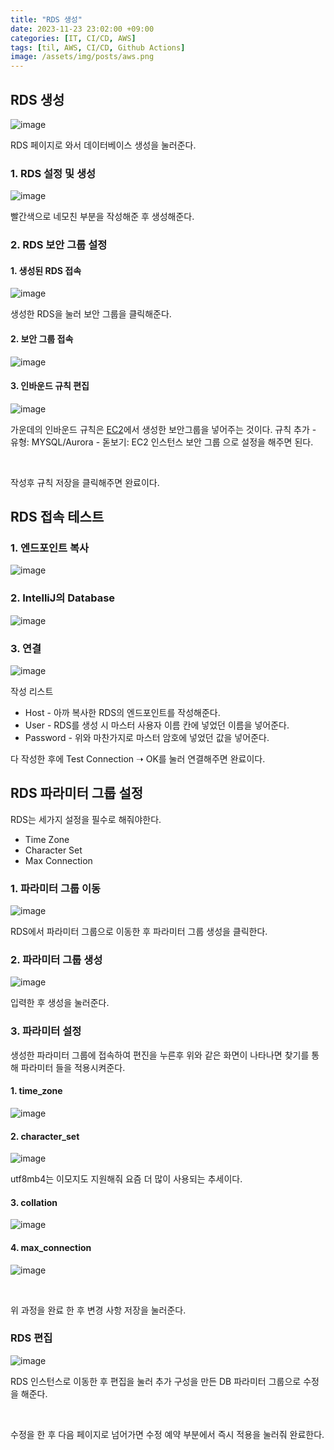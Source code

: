 ```yaml
---
title: "RDS 생성"
date: 2023-11-23 23:02:00 +09:00
categories: [IT, CI/CD, AWS]
tags: [til, AWS, CI/CD, Github Actions]
image: /assets/img/posts/aws.png
---
```


## RDS 생성


![image](https://github.com/honge7694/honge7694.github.io/assets/76715487/e46bec0f-a967-4a64-b1b3-0c8ace96ecb0)

RDS 페이지로 와서 데이터베이스 생성을 눌러준다.


### 1. RDS 설정 및 생성

![image](https://github.com/honge7694/honge7694.github.io/assets/76715487/c2e2a6ca-6106-4f7f-830d-8fa9195e565b)

빨간색으로 네모친 부분을 작성해준 후 생성해준다.


### 2. RDS 보안 그룹 설정

#### 1. 생성된 RDS 접속
![image](https://github.com/honge7694/honge7694.github.io/assets/76715487/978b2ed8-f833-4eee-96f4-071acfc435d5) 

생성한 RDS을 눌러 보안 그룹을 클릭해준다.

#### 2. 보안 그룹 접속

![image](https://github.com/honge7694/honge7694.github.io/assets/76715487/9504417f-3d93-454e-bbda-b9a696d590e2)


#### 3. 인바운드 규칙 편집

![image](https://github.com/honge7694/honge7694.github.io/assets/76715487/bf5d2835-dc3c-413b-833d-52b99e651823)

가운데의 인바운드 규칙은 [EC2](https://honge7694.github.io/posts/aws-ec2-start/)에서 생성한 보안그룹을 넣어주는 것이다. 규칙 추가 - 유형: MYSQL/Aurora - 돋보기: EC2 인스턴스 보안 그룹 으로 설정을 해주면 된다.

<br/>

작성후 규칙 저장을 클릭해주면 완료이다.

## RDS 접속 테스트

### 1. 엔드포인트 복사
![image](https://github.com/honge7694/honge7694.github.io/assets/76715487/3018fe68-abbc-4dd2-8f89-603ec5e5e797)

### 2. IntelliJ의 Database

![image](https://github.com/honge7694/honge7694.github.io/assets/76715487/152c4edb-a455-45fc-a2bb-587158a6247d)

### 3. 연결

![image](https://github.com/honge7694/honge7694.github.io/assets/76715487/379fc1c8-ad15-4e1e-9af7-785f1dda8f6a)

작성 리스트
+ Host - 아까 복사한 RDS의 엔드포인트를 작성해준다.
+ User - RDS를 생성 시 마스터 사용자 이름 칸에 넣었던 이름을 넣어준다.
+ Password - 위와 마찬가지로 마스터 암호에 넣었던 값을 넣어준다.

다 작성한 후에 Test Connection  ➝ OK를 눌러 연결해주면 완료이다.

## RDS 파라미터 그룹 설정

RDS는 세가지 설정을 필수로 해줘야한다.
+ Time Zone
+ Character Set
+ Max Connection

### 1. 파라미터 그룹 이동

![image](https://github.com/honge7694/honge7694.github.io/assets/76715487/5aae8a17-6faf-448a-a09e-07efd33efb24)

RDS에서 파라미터 그룹으로 이동한 후 파라미터 그룹 생성을 클릭한다.

### 2. 파라미터 그룹 생성

![image](https://github.com/honge7694/honge7694.github.io/assets/76715487/b8f54f9c-0e79-41bb-8221-bcf9db0eee7f)

입력한 후 생성을 눌러준다.

### 3. 파라미터 설정
생성한 파라미터 그룹에 접속하여 편진을 누른후 위와 같은 화면이 나타나면 찾기를 통해 파라미터 들을 적용시켜준다.

#### 1. time_zone

![image](https://github.com/honge7694/honge7694.github.io/assets/76715487/81a677ba-c7fa-4280-9b10-f6e22ed03da8)



#### 2. character_set

![image](https://github.com/honge7694/honge7694.github.io/assets/76715487/5f3928ed-f02e-4c2f-be6f-1b26cdfaed46)

utf8mb4는 이모지도 지원해줘 요즘 더 많이 사용되는 추세이다.

#### 3. collation

![image](https://github.com/honge7694/honge7694.github.io/assets/76715487/8a8943e3-d74c-4d6b-93d4-0db35680a6a3)


#### 4. max_connection

![image](https://github.com/honge7694/honge7694.github.io/assets/76715487/e754aae1-dc13-436c-bf64-1196d32811b7)

<br/>

위 과정을 완료 한 후 변경 사항 저장을 눌러준다.

### RDS 편집

![image](https://github.com/honge7694/honge7694.github.io/assets/76715487/e2459720-94cf-442d-a422-637bf7201ad3)

RDS 인스턴스로 이동한 후 편집을 눌러 추가 구성을 만든 DB 파라미터 그룹으로 수정을 해준다.

<br/>

수정을 한 후 다음 페이지로 넘어가면 수정 예약 부분에서 즉시 적용을 눌러줘 완료한다.




